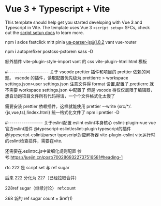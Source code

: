 # Vue 3 + Typescript + Vite

This template should help get you started developing with Vue 3 and Typescript in Vite. The template uses Vue 3 `<script setup>` SFCs, check out the [script setup docs](https://v3.vuejs.org/api/sfc-script-setup.html#sfc-script-setup) to learn more.

npm i axios fastclick mitt pinia ua-parser-js@1.0.2 vant vue-router

npm i autoprefixer postcss-pxtorem sass -D

额外插件
vite-plugin-style-import vant 的 css
vite-plugin-html html 模板


#---------------------
关于 vscode prettier 插件和项目的 prettier 依赖的问题。
vscode 的插件，读取配置优先级为.prettierrc > workspace settings.json>user settings.json 注意文件得 format 设置,配置了.prettierrc 就不需要 workspace settings.json 中配置了
但是 vscode 得仅仅局限于编辑器，想自动跑项目文件所有代码得话，一个个文件格式化太慢了

需要安装 prettier 依赖插件，这样就能使用 prettier --write {src/\*_/_.{js,vue,ts},!index.html} 统一格式化文件了
npm i prettier -D

#------------------
 关于eslint配置
 eslint   eslint本身核心
 eslint-plugin-vue  vue官方eslint插件
 @typescript-eslint/eslint-plugin  typescript的插件
 @typescript-eslint/parser        typescript对应解析器
 vite-plugin-eslint  vite运行时的eslint检查插件，需要在vite.
 
 还需要在.eslintrc.js中做细化规则配置   参考:https://juejin.cn/post/7002869322737516581#heading-1


rfc 222 是 script set 与 ref sugar

后来 222
分化为 227（已经拉取合并）

228ref sugar（继续讨论） ref:count

368 新的 ref sugar count = $ref(1)
